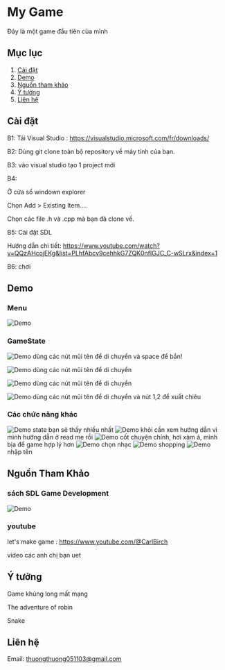 
# My Game
Đây là một game đầu tiên của mình
## Mục lục

1. [Cài đặt](Cài-đặt)
2. [Demo](demo)
3. [Nguồn tham khảo](nguồn-tham-khảo)
4. [Ý tưởng](idea)
5. [Liên hệ](Liên-hệ)

## Cài đặt

B1: Tải Visual Studio :
https://visualstudio.microsoft.com/fr/downloads/

B2: Dùng git clone toàn bộ repository về máy tính của bạn.

B3: vào visual studio tạo 1 project mới

B4: 

Ở cửa sổ windown explorer 

Chọn Add > Existing Item....

Chọn các file .h và .cpp mà bạn đã clone về.

B5: Cài đặt SDL

Hướng dẫn chi tiết:
https://www.youtube.com/watch?v=QQzAHcojEKg&list=PLhfAbcv9cehhkG7ZQK0nfIGJC_C-wSLrx&index=1

B6: chơi

## Demo

### Menu
![Demo](anhDemo/Menu.png)

### GameState
![Demo](anhDemo/Space.png)
dùng các nút mũi tên để di chuyển và space để bắn!

![Demo](anhDemo/Dino.png)
dùng các nút mũi tên để di chuyển

![Demo](anhDemo/Snake.png)
dùng các nút mũi tên để di chuyển

![Demo](anhDemo/Boss.png)
dùng các nút mũi tên để di chuyển và nút 1,2 để xuất chiêu

### Các chức năng khác
![Demo](anhDemo/GameOver.png)
state bạn sẽ thấy nhiều nhất
![Demo](anhDemo/HuongDan.png)
khỏi cần xem hướng dẫn vì mình hướng dẫn ở read me rồi
![Demo](anhDemo/DieuTra.png)
cốt chuyện chính, hơi xàm á, mình bịa để game hợp lý hơn
![Demo](anhDemo/Music.png)
chọn nhạc
![Demo](anhDemo/Shop.png)
shopping
![Demo](anhDemo/EnterName.png)
nhập tên
## Nguồn Tham Khảo
### sách SDL Game Development
![Demo](anhDemo/Book.png)
### youtube 
let's make game : https://www.youtube.com/@CarlBirch

video các anh chị bạn uet

## Ý tưởng

Game khủng long mất mạng

The adventure of robin

Snake

## Liên hệ

Email: thuongthuong051103@gmail.com
